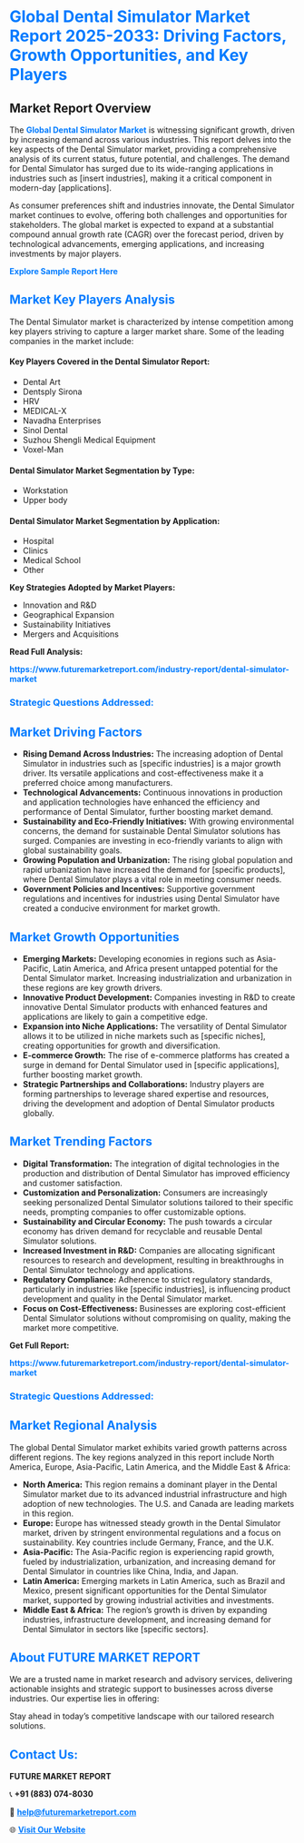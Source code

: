 <h1 style="color: #007BFF;">Global Dental Simulator Market Report 2025-2033: Driving Factors, Growth Opportunities, and Key Players</h1>

<section id="overview">
<h2>Market Report Overview</h2>
<p>The <a href="https://www.futuremarketreport.com/industry-report/dental-simulator-market" style="color: #007BFF; text-decoration: none;"><strong>Global Dental Simulator Market</strong></a> is witnessing significant growth, driven by increasing demand across various industries. This report delves into the key aspects of the Dental Simulator market, providing a comprehensive analysis of its current status, future potential, and challenges. The demand for Dental Simulator has surged due to its wide-ranging applications in industries such as [insert industries], making it a critical component in modern-day [applications].</p>
<p>As consumer preferences shift and industries innovate, the Dental Simulator market continues to evolve, offering both challenges and opportunities for stakeholders. The global market is expected to expand at a substantial compound annual growth rate (CAGR) over the forecast period, driven by technological advancements, emerging applications, and increasing investments by major players.</p>
</section>

<section id="overview">
<p><a href="https://www.futuremarketreport.com/request-sample/reportId=48519" style="color: #007BFF; text-decoration: none;"><strong>Explore Sample Report Here</strong></a></p>
</section>

<section id="key-players">
<h2 style="color: #007BFF;">Market Key Players Analysis</h2>
<p>The Dental Simulator market is characterized by intense competition among key players striving to capture a larger market share. Some of the leading companies in the market include:</p>
<h4>Key Players Covered in the Dental Simulator Report:</h4>
<ul><li>Dental Art</li><li>Dentsply Sirona</li><li>HRV</li><li>MEDICAL-X</li><li>Navadha Enterprises</li><li>Sinol Dental</li><li>Suzhou Shengli Medical Equipment</li><li>Voxel-Man</li></ul>
<h4>Dental Simulator Market Segmentation by Type:</h4>
<ul><li>Workstation</li><li>Upper body</li></ul>

<h4>Dental Simulator Market Segmentation by Application:</h4>
<ul><li>Hospital</li><li>Clinics</li><li>Medical School</li><li>Other</li></ul>
<p><strong>Key Strategies Adopted by Market Players:</strong></p>
<ul>
<li>Innovation and R&D</li>
<li>Geographical Expansion</li>
<li>Sustainability Initiatives</li>
<li>Mergers and Acquisitions</li>
</ul>
</section>

<section>
<p><strong>Read Full Analysis: </strong></p><a href="https://www.futuremarketreport.com/industry-report/dental-simulator-market" style="color: #007BFF; text-decoration: none;"><strong>https://www.futuremarketreport.com/industry-report/dental-simulator-market</strong></a>
<h3 style="color: #007BFF;">Strategic Questions Addressed:</h3>
</section>

<section id="driving-factors">
<h2 style="color: #007BFF;">Market Driving Factors</h2>
<ul>
<li><strong>Rising Demand Across Industries:</strong> The increasing adoption of Dental Simulator in industries such as [specific industries] is a major growth driver. Its versatile applications and cost-effectiveness make it a preferred choice among manufacturers.</li>
<li><strong>Technological Advancements:</strong> Continuous innovations in production and application technologies have enhanced the efficiency and performance of Dental Simulator, further boosting market demand.</li>
<li><strong>Sustainability and Eco-Friendly Initiatives:</strong> With growing environmental concerns, the demand for sustainable Dental Simulator solutions has surged. Companies are investing in eco-friendly variants to align with global sustainability goals.</li>
<li><strong>Growing Population and Urbanization:</strong> The rising global population and rapid urbanization have increased the demand for [specific products], where Dental Simulator plays a vital role in meeting consumer needs.</li>
<li><strong>Government Policies and Incentives:</strong> Supportive government regulations and incentives for industries using Dental Simulator have created a conducive environment for market growth.</li>
</ul>
</section>

<section id="growth-opportunities">
<h2 style="color: #007BFF;">Market Growth Opportunities</h2>
<ul>
<li><strong>Emerging Markets:</strong> Developing economies in regions such as Asia-Pacific, Latin America, and Africa present untapped potential for the Dental Simulator market. Increasing industrialization and urbanization in these regions are key growth drivers.</li>
<li><strong>Innovative Product Development:</strong> Companies investing in R&D to create innovative Dental Simulator products with enhanced features and applications are likely to gain a competitive edge.</li>
<li><strong>Expansion into Niche Applications:</strong> The versatility of Dental Simulator allows it to be utilized in niche markets such as [specific niches], creating opportunities for growth and diversification.</li>
<li><strong>E-commerce Growth:</strong> The rise of e-commerce platforms has created a surge in demand for Dental Simulator used in [specific applications], further boosting market growth.</li>
<li><strong>Strategic Partnerships and Collaborations:</strong> Industry players are forming partnerships to leverage shared expertise and resources, driving the development and adoption of Dental Simulator products globally.</li>
</ul>
</section>

<section id="trending-factors">
<h2 style="color: #007BFF;">Market Trending Factors</h2>
<ul>
<li><strong>Digital Transformation:</strong> The integration of digital technologies in the production and distribution of Dental Simulator has improved efficiency and customer satisfaction.</li>
<li><strong>Customization and Personalization:</strong> Consumers are increasingly seeking personalized Dental Simulator solutions tailored to their specific needs, prompting companies to offer customizable options.</li>
<li><strong>Sustainability and Circular Economy:</strong> The push towards a circular economy has driven demand for recyclable and reusable Dental Simulator solutions.</li>
<li><strong>Increased Investment in R&D:</strong> Companies are allocating significant resources to research and development, resulting in breakthroughs in Dental Simulator technology and applications.</li>
<li><strong>Regulatory Compliance:</strong> Adherence to strict regulatory standards, particularly in industries like [specific industries], is influencing product development and quality in the Dental Simulator market.</li>
<li><strong>Focus on Cost-Effectiveness:</strong> Businesses are exploring cost-efficient Dental Simulator solutions without compromising on quality, making the market more competitive.</li>
</ul>
</section>

<section>
<p><strong>Get Full Report: </strong></p><a href="https://www.futuremarketreport.com/industry-report/dental-simulator-market" style="color: #007BFF; text-decoration: none;"><strong>https://www.futuremarketreport.com/industry-report/dental-simulator-market</strong></a>
<h3 style="color: #007BFF;">Strategic Questions Addressed:</h3>
</section>


<section id="regional-analysis">
<h2 style="color: #007BFF;">Market Regional Analysis</h2>
<p>The global Dental Simulator market exhibits varied growth patterns across different regions. The key regions analyzed in this report include North America, Europe, Asia-Pacific, Latin America, and the Middle East & Africa:</p>
<ul>
<li><strong>North America:</strong> This region remains a dominant player in the Dental Simulator market due to its advanced industrial infrastructure and high adoption of new technologies. The U.S. and Canada are leading markets in this region.</li>
<li><strong>Europe:</strong> Europe has witnessed steady growth in the Dental Simulator market, driven by stringent environmental regulations and a focus on sustainability. Key countries include Germany, France, and the U.K.</li>
<li><strong>Asia-Pacific:</strong> The Asia-Pacific region is experiencing rapid growth, fueled by industrialization, urbanization, and increasing demand for Dental Simulator in countries like China, India, and Japan.</li>
<li><strong>Latin America:</strong> Emerging markets in Latin America, such as Brazil and Mexico, present significant opportunities for the Dental Simulator market, supported by growing industrial activities and investments.</li>
<li><strong>Middle East & Africa:</strong> The region’s growth is driven by expanding industries, infrastructure development, and increasing demand for Dental Simulator in sectors like [specific sectors].</li>
</ul>
</section>

<footer>
<h2 style="color: #007BFF;">About FUTURE MARKET REPORT</h2>
<p>We are a trusted name in market research and advisory services, delivering actionable insights and strategic support to businesses across diverse industries. Our expertise lies in offering:</p>

<p>Stay ahead in today’s competitive landscape with our tailored research solutions.</p>

<h2 style="color: #007BFF;">Contact Us:</h2>
<p><strong>FUTURE MARKET REPORT</strong></p>
<p>📞 <strong>+91 (883) 074-8030</strong></p>
<p>📧 <strong><a href="mailto:help@futuremarketreport.com" style="color: #007BFF;">help@futuremarketreport.com</a></strong></p>
<p>🌐 <strong><a href="https://www.futuremarketreport.com/" style="color: #007BFF;">Visit Our Website</a></strong></p>
</footer>